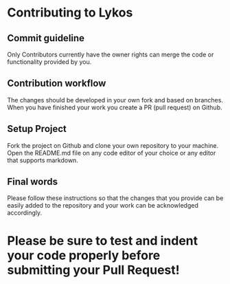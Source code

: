 # Contributing to Lykos

## Commit guideline
Only Contributors currently have the owner rights can merge the code or functionality provided by you.

## Contribution workflow
The changes should be developed in your own fork and based on branches. When you have finished your work you create
a PR (pull request) on Github.

## Setup Project
Fork the project on Github and clone your own repository to your machine. 
Open the README.md file on any code editor of your choice or any editor that supports markdown.

## Final words
Please follow these instructions so that the changes that you provide can be easily added to the repository and your work
can be acknowledged accordingly.

# Please be sure to test and indent your code properly before submitting your Pull Request!

